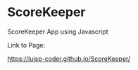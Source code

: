 # ScoreKeeper
ScoreKeeper App using Javascript


Link to Page:

https://luisp-coder.github.io/ScoreKeeper/
